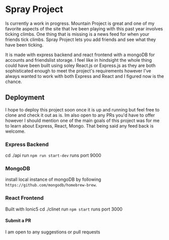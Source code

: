 # Spray Project
Is currently a work in progress.
Mountain Project is great and one of my favorite aspects of the site that Ive been playing with this past year involves ticking climbs.  One thing that is missing is a news feed for when your friends tick climbs.  Spray Project lets you add friends and see what they have been ticking.  

It is made with express backend and react frontend with a mongoDB for accounts and friendslist storage.  I feel like in hindsight the whole thing could have been built using soley React.js or Express.js as they are both sophisticated enough to meet the project's requirements however I've always wanted to work with both Express and React and I figured now is the chance.

## Deployment
I hope to deploy this project soon once it is up and running but feel free to clone and check it out as is.  Im also open to any PRs you'd have to offer however I should mention one of the main goals of this project was for me to learn about Express, React, Mongo.  That being said any feed back is welcome.  

### Express Backend
cd ./api run `npm run start-dev`
runs port 9000
### MongoDB
install local instance of mongoDB by following
`https://github.com/mongodb/homebrew-brew`.
### React Frontend
Built with Ionic5
cd ./clinet run `npm start`
runs port 3000

#### Submit a PR
I am open to any suggestions or pull requests
